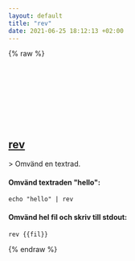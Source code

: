 ```yaml
---
layout: default
title: "rev"
date: 2021-06-25 18:12:13 +02:00
---
```

{% raw %}
<h2 id="rev">
  <a href="/sv/common/rev.html">rev</a> <a href="#rev"><svg class="icon">
    <use href="/assets/images/unicode_sprite.svg#link" />
  </svg></a>
</h2>
> Omvänd en textrad.

#### Omvänd textraden "hello":
```shell
echo "hello" | rev
```
#### Omvänd hel fil och skriv till stdout:
```shell
rev {{fil}}
```
{% endraw %}